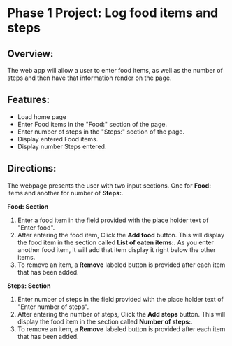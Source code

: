 # Phase 1 Project: Log food items and steps

## Overview:

The web app will allow a user to enter food items, as well as the number of steps and then have that information render on the page.

## Features:

- Load home page
- Enter Food items in the "Food:" section of the page.
- Enter number of steps in the "Steps:" section of the page.
- Display entered Food items.
- Display number Steps entered.

## Directions:

The webpage presents the user with two input sections. One for **Food:** items and another for number of **Steps:**.

**Food: Section**

1. Enter a food item in the field provided with the place holder text of "Enter food".
2. After entering the food item, Click the **Add food** button. This will display the food item in the section called **List of eaten items:**. As you enter another food item, it will add that item display it right below the other items.
3. To remove an item, a **Remove** labeled button is provided after each item that has been added.

**Steps: Section**

1. Enter number of steps in the field provided with the place holder text of "Enter number of steps".
2. After entering the number of steps, Click the **Add steps** button. This will display the food item in the section called **Number of steps:**.
3. To remove an item, a **Remove** labeled button is provided after each item that has been added.

